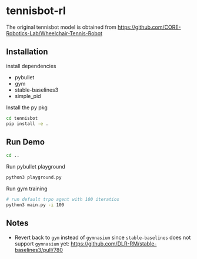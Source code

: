 # tennisbot-rl

The original tennisbot model is obtained from https://github.com/CORE-Robotics-Lab/Wheelchair-Tennis-Robot

## Installation

install dependencies
 - pybullet
 - gym
 - stable-baselines3
 - simple_pid

Install the py pkg
```bash
cd tennisbot
pip install -e . 
```

## Run Demo

```bash
cd ..
```

Run pybullet playground
```bash
python3 playground.py
```

Run gym training
```bash
# run default trpo agent with 100 iteratios
python3 main.py -i 100
```

## Notes
 - Revert back to `gym` instead of `gymnasium` since `stable-baselines` does not support `gymnasium` yet: https://github.com/DLR-RM/stable-baselines3/pull/780
